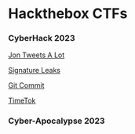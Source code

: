 # Hackthebox CTFs

### CyberHack 2023
[Jon Tweets A Lot](CyberHack2023/JonTweetsALot.md)

[Signature Leaks](CyberHack2023/SignatureLeaks.md)

[Git Commit](CyberHack2023/GitCommit.md)

[TimeTok](CyberHack2023/TimeTok.md)

### Cyber-Apocalypse 2023
